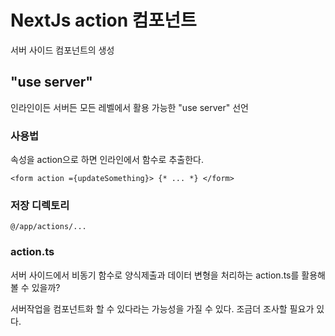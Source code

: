 # NextJs action 컴포넌트

서버 사이드 컴포넌트의 생성

## "use server"

인라인이든 서버든 모든 레벨에서 활용 가능한 "use server" 선언

### 사용법

속성을 action으로 하면 인라인에서 함수로 추출한다.

```
<form action ={updateSomething}> {* ... *} </form>
```

### 저장 디렉토리

```
@/app/actions/...
```

### action.ts

서버 사이드에서 비동기 함수로 양식제출과 데이터 변형을 처리하는 action.ts를 활용해볼 수 있을까?

서버작업을 컴포넌트화 할 수 있다라는 가능성을 가질 수 있다.
조금더 조사할 필요가 있다.
